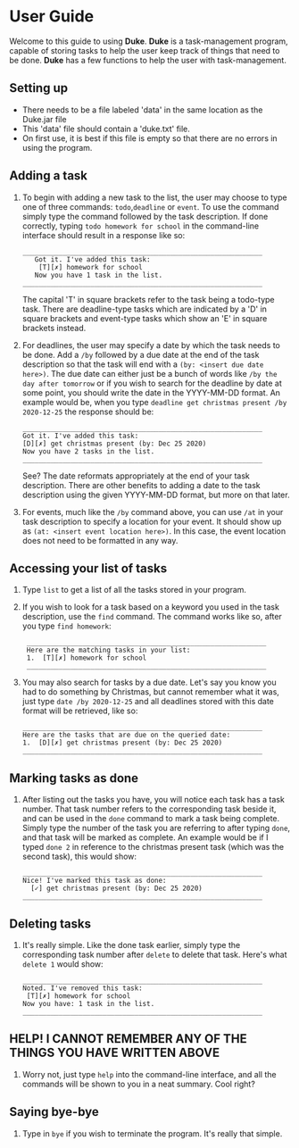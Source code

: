 # User Guide
Welcome to this guide to using **Duke**. **Duke** is a task-management program, capable of storing tasks to help the user keep track of things that need to be done.
**Duke** has a few functions to help the user with task-management.

## Setting up
- There needs to be a file labeled 'data' in the same location as the Duke.jar file
- This 'data' file should contain a 'duke.txt' file.
- On first use, it is best if this file is empty so that there are no errors in using the program.

## Adding a task
1. To begin with adding a new task to the list, the user may choose to type one of three commands:
    `todo`,`deadline` or `event`. To use the command simply type the command followed by the task description.
    If done correctly, typing `todo homework for school` in the command-line interface should result in a response
    like so:
    ```
   ____________________________________________________________
       Got it. I've added this task: 
        [T][✗] homework for school
       Now you have 1 task in the list.
   ____________________________________________________________
    ```
   The capital 'T' in square brackets refer to the task being a todo-type task. There are deadline-type tasks which
   are indicated by a 'D' in square brackets and event-type tasks which show an 'E' in square brackets instead.
   
2. For deadlines, the user may specify a date by which the task needs to be done. Add a `/by` followed by a due date
   at the end of the task description so that the task will end with a `(by: <insert due date here>)`. The due date 
   can either just be a bunch of words like `/by the day after tomorrow` or if you wish to search for the deadline by
   date at some point, you should write the date in the YYYY-MM-DD format. An example would be, when you type
    `deadline get christmas present /by 2020-12-25` the response should be:
    ```
   ____________________________________________________________
   Got it. I've added this task: 
    [D][✗] get christmas present (by: Dec 25 2020)
   Now you have 2 tasks in the list.
   ____________________________________________________________
   ```
   See? The date reformats appropriately at the end of your task description. There are other benefits to adding a date
   to the task description using the given YYYY-MM-DD format, but more on that later.
   
3. For events, much like the `/by` command above, you can use `/at` in your task description to specify a location for
   your event. It should show up as `(at: <insert event location here>)`. In this case, the event location does not need
   to be formatted in any way.
   
## Accessing your list of tasks
1. Type `list` to get a list of all the tasks stored in your program.

2. If you wish to look for a task based on a keyword you used in the task description, use the `find` command. The command
   works like so, after you type `find homework`:
   ```
    ____________________________________________________________
    Here are the matching tasks in your list: 
    1.  [T][✗] homework for school
    ____________________________________________________________
   ```
3. You may also search for tasks by a due date. Let's say you know you had to do something by Christmas, but cannot
   remember what it was, just type `date /by 2020-12-25` and all deadlines stored with this date format will be retrieved,
   like so:
   ```
   ____________________________________________________________
   Here are the tasks that are due on the queried date: 
   1.  [D][✗] get christmas present (by: Dec 25 2020)
   ____________________________________________________________
   ```

## Marking tasks as done
1. After listing out the tasks you have, you will notice each task has a task number. That task number
   refers to the corresponding task beside it, and can be used in the `done` command to mark a task being
   complete. Simply type the number of the task you are referring to after typing `done`, and that task
   will be marked as complete. An example would be if I typed `done 2` in reference to the christmas present
   task (which was the second task), this would show:
   ```
   ____________________________________________________________
   Nice! I've marked this task as done: 
     [✓] get christmas present (by: Dec 25 2020)
   ____________________________________________________________
   ```

## Deleting tasks
1. It's really simple. Like the done task earlier, simply type the corresponding task number after `delete`
   to delete that task. Here's what `delete 1` would show:
   ```
   ____________________________________________________________
   Noted. I've removed this task:
    [T][✗] homework for school
   Now you have: 1 task in the list.
   ____________________________________________________________
   ```

## HELP! I CANNOT REMEMBER ANY OF THE THINGS YOU HAVE WRITTEN ABOVE
1. Worry not, just type `help` into the command-line interface, and all the commands will be shown to you
   in a neat summary. Cool right?
   
## Saying bye-bye
1. Type in `bye` if you wish to terminate the program. It's really that simple.


   
   
